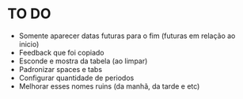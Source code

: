 # TO DO
- Somente aparecer datas futuras para o fim (futuras em relação ao inicio)
- Feedback que foi copiado
- Esconde e mostra da tabela (ao limpar)
- Padronizar spaces e tabs
- Configurar quantidade de periodos
- Melhorar esses nomes ruins (da manhã, da tarde e etc)